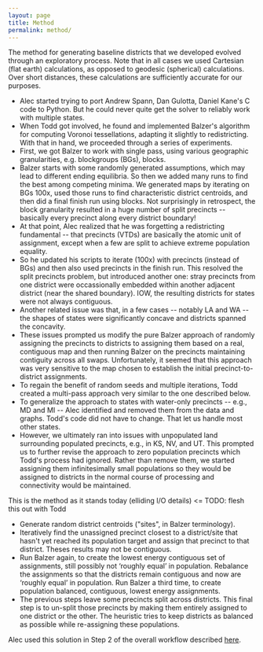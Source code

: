 ```yaml
---
layout: page
title: Method
permalink: method/
---
```


The method for generating baseline districts that we developed evolved through an exploratory process.
Note that in all cases we used Cartesian (flat earth) calculations, as opposed to geodesic (spherical) calculations.
Over short distances, these calculations are sufficiently accurate for our purposes.

-   Alec started trying to port Andrew Spann, Dan Gulotta, Daniel Kane's C code to Python. 
    But he could never quite get the solver to reliably work with multiple states.
-   When Todd got involved, he found and implemented Balzer's algorithm for computing Voronoi tessellations, 
    adapting it slightly to redistricting. With that in hand, we proceeded through a series of experiments.
-   First, we got Balzer to work with single pass, using various geographic granularities, e.g. blockgroups (BGs), blocks.
-   Balzer starts with some randomly generated assumptions, which may lead to different ending equilibria.
    So then we added many runs to find the best among competing minima.
    We generated maps by iterating on 
    BGs 100x, used those runs to find characteristic district centroids, and then did a final finish run using blocks. 
    Not surprisingly in retrospect, the block granularity resulted in a huge number of split precincts -- basically every precinct along every district boundary!
-   At that point, Alec realized that he was forgetting a redistricting fundamental -- that precincts (VTDs) are basically the atomic unit 
    of assignment, except when a few are split to achieve extreme population equality.
-   So he updated his scripts to iterate (100x) with precincts (instead of BGs) and then also used precincts in the finish run. 
    This resolved the split precincts problem, but introduced another one: stray precincts from one district were occassionally embedded within another adjacent district (near the shared boundary). IOW, the resulting districts for states were not always contiguous.
-   Another related issue was that, in a few cases -- notably LA and WA -- the shapes of states were significantly concave and
    districts spanned the concavity.
-   These issues prompted us modify the pure Balzer approach of randomly assigning the precincts to districts to assigning them 
    based on a real, contiguous map and then running Balzer on the precincts maintaining contiguity across all swaps. 
    Unfortunately, it seemed that this approach was very sensitive to the map chosen to establish the initial precinct-to-district assignments.
-   To regain the benefit of random seeds and multiple iterations, Todd created a multi-pass approach very similar to the one
    described below.
-   To generalize the approach to states with water-only precincts -- e.g., MD and MI -- Alec identified and removed them
    from the data and graphs. Todd's code did not have to change. That let us handle most other states.
-   However, we ultimately ran into issues with unpopulated land surrounding populated precincts, e.g., in KS, NV, and UT. 
    This prompted us to further revise the approach to zero population precincts which Todd's process had ignored. 
    Rather than remove them, we started assigning them infinitesimally small populations so they would be assigned to districts in the normal course of processing
    and connectivity would be maintained.
    
This is the method as it stands today (elliding I/O details) <= TODO: flesh this out with Todd

-   Generate random district centroids ("sites", in Balzer terminology).
-   Iteratively find the unassigned precinct closest to a district/site that hasn't yet reached its population target and assign that precinct to that district. 
    Theses results may not be contiguous.
-   Run Balzer again, to create the lowest energy contiguous set of assignments, still possibly not ‘roughly equal’ in population.
    Rebalance the assignments so that the districts remain contiguous and now are ‘roughly equal’ in population.
    Run Balzer a third time, to create population balanced, contiguous, lowest energy assignments.
-   The previous steps leave some precincts split across districts. 
    This final step is to un-split those precincts by making them entirely assigned to one district or the other.
    The heuristic tries to keep districts as balanced as possible while re-assigning these populations.

Alec used this solution in Step 2 of the overall workflow described [here](./workflow.markdown).
